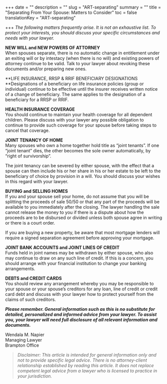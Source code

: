 +++
date = ""
description = ""
slug = "ART-separating"
summary = ""
title = "Separating From Your Spouse: Matters to Consider"
toc = false
translationKey = "ART-separating"

+++
_The following matters frequently arise. It is not an exhaustive list. To protect your interests, you should discuss your specific circumstances and needs with your lawyer._

**NEW WILL and NEW POWERS OF ATTORNEY**  
When spouses separate, there is no automatic change in entitlement under an exiting will or by intestacy (when there is no will) and existing powers of attorney continue to be valid. Talk to your lawyer about revoking these documents and/or preparing new ones.

**LIFE INSURANCE, RRSP & RRIF BENEFICIARY DESIGNATIONS  
**Designations of a beneficiary on life insurance policies (group or individual) continue to be effective until the insurer receives written notice of a change of beneficiary. The same applies to the designation of a beneficiary for a RRSP or RRIF.

**HEALTH INSURANCE COVERAGE**  
You should continue to maintain your health coverage for all dependent children. Please discuss with your lawyer any possible obligation to continue to provide such coverage for your spouse before taking steps to cancel that coverage.

**JOINT TENANCY OF HOME**  
Many spouses who own a home together hold title as “joint tenants”. If one “joint tenant” dies, the other becomes the sole owner automatically, by “right of survivorship”.  
  
The joint tenancy can be severed by either spouse, with the effect that a spouse can then include his or her share in his or her estate to be left to the beneficiary of choice by provision in a will. You should discuss your wishes in this regard with your lawyer.

**BUYING and SELLING HOMES**  
If you and your spouse sell your home, do not assume that you will be splitting the proceeds of sale 50/50 or that any part of the proceeds will be available to you immediately after the closing. The lawyer handling the sale cannot release the money to you if there is a dispute about how the proceeds are to be disbursed or divided unless both spouse agree in writing or there is a court order.

If you are buying a new property, be aware that most mortgage lenders will require a signed separation agreement before approving your mortgage.

**JOINT BANK ACCOUNTS and JOINT LINES OF CREDIT**  
Funds held in joint names may be withdrawn by either spouse, who also may continue to draw on any such line of credit. If this is a concern, you should arrange with your financial institution to change your banking arrangements.

**DEBTS and CREDIT CARDS**  
You should review any arrangement whereby you may be responsible to your spouse or your spouse’s creditors for any loan, line of credit or credit card debt and discuss with your lawyer how to protect yourself from the claims of such creditors.

**_Please remember. General information such as this is no substitute for detailed, personalized and informed advice from your lawyer. To assist you, your lawyer will need full disclosure of all relevant information and documents._**

Wendala M. Napier  
Managing Lawyer  
Brampton Office

> _Disclaimer: This article is intended for general information only and not to provide specific legal advice. There is no attorney-client relationship established by reading this article. It does not replace competent legal advice from a lawyer who is licensed to practice in your jurisdiction._